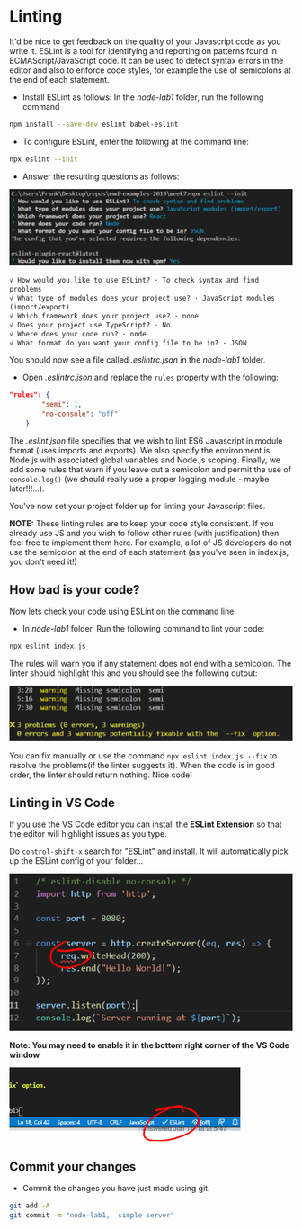 # Linting
It'd be nice to get feedback on the quality of your Javascript code as you write it. ESLint is a tool for identifying and reporting on patterns found in ECMAScript/JavaScript code. It can be used to detect syntax errors in the editor and also to enforce code styles, for example the use of semicolons at the end of each statement.

- Install ESLint as follows: In the *node-lab1* folder, run the following command

~~~bash
npm install --save-dev eslint babel-eslint
~~~

- To configure ESLint, enter the following at the command line:

~~~bash
npx eslint --init
~~~

- Answer the resulting questions as follows:

![ESLint Config](./img/eslint.png)

```
√ How would you like to use ESLint? · To check syntax and find problems   
√ What type of modules does your project use? · JavaScript modules (import/export)
√ Which framework does your project use? · none
√ Does your project use TypeScript? · No 
√ Where does your code run? · node
√ What format do you want your config file to be in? · JSON
```

You should now see a file called *.eslintrc.json* in the *node-lab1* folder.

- Open *.eslintrc.json* and replace the ``rules`` property with the following: 

~~~json
"rules": {
        "semi": 1,
        "no-console": "off"
    }
~~~

The *.eslint.json* file specifies that we wish to lint ES6 Javascript in module format (uses imports and exports). We also specify the environment is Node.js with associated global variables and Node.js scoping. Finally, we add some rules that warn if you leave out a semicolon and permit the use of ``console.log()`` (we should really use a proper logging module - maybe later!!!...).

You've now set your project folder up for linting your Javascript files.

**NOTE:** These linting rules are to keep your code style consistent. If you already use JS and you wish to follow other rules (with justification) then feel free to implement them here. For example, a lot of JS developers do not use the semicolon at the end of each statement (as you've seen in index.js, you don't need it!)

## How bad is your code?

Now lets check your code using ESLint on the command line.

- In *node-lab1* folder, Run the following command to lint your code:

~~~bash
npx eslint index.js
~~~

The rules will warn you if any statement does not end with a semicolon. The linter should highlight this and you should see the following output:

![Node Hello World](./img/linter.png)

You can fix manually or use the command ``npx eslint index.js --fix`` to resolve the problems(if the linter suggests it).
When the code is in good order, the linter should return nothing. Nice code!

## Linting in VS Code

If you use the VS Code editor you can install the **ESLint Extension** so that the editor will highlight issues as you type. 

Do ``control-shift-x`` search for "ESLint" and install. It will automatically pick up the ESLint config of your folder...

![ESLint in VS Code](./img/eslint2.png)

**Note: You may need to enable it in the bottom right corner of the VS Code window**

![VS Code: ESLint](./img/linting.png)

## Commit your changes
- Commit the changes you have just made using git.
~~~bash
git add -A
git commit -m "node-lab1,  simple server"
~~~
